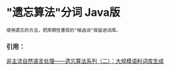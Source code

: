 # "遗忘算法"分词 Java版
    使用遗忘的方法，把周期性重现的"候选词"保留进词库。

### 引用：
[非主流自然语言处理——遗忘算法系列（二）：大规模语料词库生成](https://blog.csdn.net/gzdmcaoyc/article/details/50001801)
